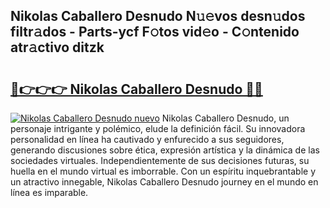 ## Nikolas Caballero Desnudo N𝚞𝚎vos desn𝚞dos filtr𝚊dos - Parts-ycf F𝚘tos vid𝚎o - C𝚘ntenido atr𝚊ctivo ditzk

# <h2><a href="http://mb3pcmx.tromn.icu/?c=Nikolas+Caballero+Desnudo">🔗👉👉👉 Nikolas Caballero Desnudo 🔗🔗</a></h2>

[![Nikolas Caballero Desnudo nuevo](https://i.imgur.com/pEAQMta.gif)](http://mb3pcmx.tromn.icu/?c=Nikolas+Caballero+Desnudo)
Nikolas Caballero Desnudo, un personaje intrigante y polémico, elude la definición fácil. Su innovadora personalidad en línea ha cautivado y enfurecido a sus seguidores, generando discusiones sobre ética, expresión artística y la dinámica de las sociedades virtuales. Independientemente de sus decisiones futuras, su huella en el mundo virtual es imborrable. Con un espíritu inquebrantable y un atractivo innegable, Nikolas Caballero Desnudo journey en el mundo en línea es imparable.

